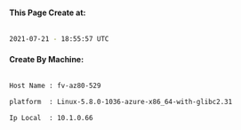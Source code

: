 
   
#### This Page Create at:

```bash

2021-07-21 - 18:55:57 UTC

```

#### Create By Machine:

```bash

Host Name : fv-az80-529

platform  : Linux-5.8.0-1036-azure-x86_64-with-glibc2.31

Ip Local  : 10.1.0.66

```

